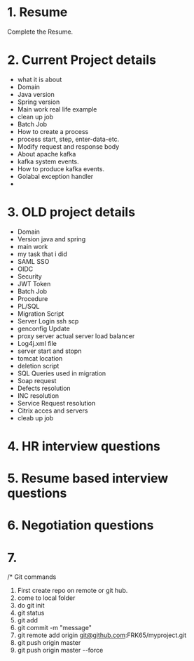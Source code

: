 


# 1. Resume
Complete the Resume.

# 2. Current Project details 

- what it is about
- Domain
- Java version 
- Spring version 
- Main work real life example 
- clean up job 
- Batch Job 
- How to create a process
- process start, step, enter-data-etc. 
- Modify request and response body
- About apache kafka
- kafka system events. 
- How to produce kafka events. 
- Golabal exception handler 
- 

# 3. OLD project details

- Domain 
- Version java and spring 
- main work
- my task that i did
- SAML SSO 
- OIDC 
- Security 
- JWT Token 
- Batch Job 
- Procedure 
- PL/SQL
- Migration Script 
- Server Login ssh scp 
- genconfig Update 
- proxy server actual server load balancer 
- Log4j.xml file 
- server start and stopn 
- tomcat location 
- deletion script 
- SQL Queries used in migration 
- Soap request 
- Defects resolution 
- INC resolution 
- Service Request resolution 
- Citrix acces and servers 
- cleab up job

# 4. HR interview questions

# 5. Resume based interview questions

# 6. Negotiation questions 

# 7. 

/*
Git commands

1. First create repo on remote or git hub.
2. come to local folder
3. do git init
4. git status
5. git add
6. git commit -m "message"
7. git remote add origin git@github.com:FRK65/myproject.git
8. git push origin master
9. git push origin master --force
